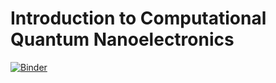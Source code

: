 # Introduction to Computational Quantum Nanoelectronics

[![Binder](http://mybinder.org/badge.svg)](http://mybinder.org:/repo/hatretest/test)

